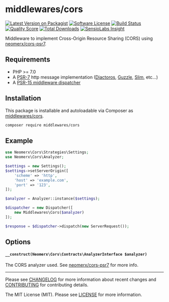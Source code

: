 # middlewares/cors

[![Latest Version on Packagist][ico-version]][link-packagist]
[![Software License][ico-license]](LICENSE)
[![Build Status][ico-travis]][link-travis]
[![Quality Score][ico-scrutinizer]][link-scrutinizer]
[![Total Downloads][ico-downloads]][link-downloads]
[![SensioLabs Insight][ico-sensiolabs]][link-sensiolabs]

Middleware to implement Cross-Origin Resource Sharing (CORS) using [neomerx/cors-psr7](https://github.com/neomerx/cors-psr7).

## Requirements

* PHP >= 7.0
* A [PSR-7](https://packagist.org/providers/psr/http-message-implementation) http message implementation ([Diactoros](https://github.com/zendframework/zend-diactoros), [Guzzle](https://github.com/guzzle/psr7), [Slim](https://github.com/slimphp/Slim), etc...)
* A [PSR-15 middleware dispatcher](https://github.com/middlewares/awesome-psr15-middlewares#dispatcher)

## Installation

This package is installable and autoloadable via Composer as [middlewares/cors](https://packagist.org/packages/middlewares/cors).

```sh
composer require middlewares/cors
```

## Example

```php
use Neomerx\Cors\Strategies\Settings;
use Neomerx\Cors\Analyzer;

$settings = new Settings();
$settings->setServerOrigin([
    'scheme' => 'http',
    'host' => 'example.com',
    'port' => '123',
]);

$analyzer = Analyzer::instance($settings);

$dispatcher = new Dispatcher([
	new Middlewares\Cors($analyzer)
]);

$response = $dispatcher->dispatch(new ServerRequest());
```

## Options

#### `__construct(Neomerx\Cors\Contracts\AnalyzerInterface $analyzer)`

The CORS analyzer used. See [neomerx/cors-psr7](https://github.com/neomerx/cors-psr7) for more info.

---

Please see [CHANGELOG](CHANGELOG.md) for more information about recent changes and [CONTRIBUTING](CONTRIBUTING.md) for contributing details.

The MIT License (MIT). Please see [LICENSE](LICENSE) for more information.

[ico-version]: https://img.shields.io/packagist/v/middlewares/cors.svg?style=flat-square
[ico-license]: https://img.shields.io/badge/license-MIT-brightgreen.svg?style=flat-square
[ico-travis]: https://img.shields.io/travis/middlewares/cors/master.svg?style=flat-square
[ico-scrutinizer]: https://img.shields.io/scrutinizer/g/middlewares/cors.svg?style=flat-square
[ico-downloads]: https://img.shields.io/packagist/dt/middlewares/cors.svg?style=flat-square
[ico-sensiolabs]: https://img.shields.io/sensiolabs/i/189702d3-2578-40c6-9700-6f351c859a7a.svg?style=flat-square

[link-packagist]: https://packagist.org/packages/middlewares/cors
[link-travis]: https://travis-ci.org/middlewares/cors
[link-scrutinizer]: https://scrutinizer-ci.com/g/middlewares/cors
[link-downloads]: https://packagist.org/packages/middlewares/cors
[link-sensiolabs]: https://insight.sensiolabs.com/projects/189702d3-2578-40c6-9700-6f351c859a7a
